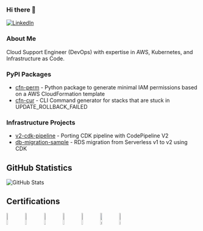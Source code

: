 ### Hi there 👋

<a href="https://www.linkedin.com/in/gosolo/" target="_blank">
  <img src="https://img.shields.io/badge/LinkedIn-Connect-blue" alt="LinkedIn">
</a>

### About Me

Cloud Support Engineer (DevOps) with expertise in AWS, Kubernetes, and Infrastructure as Code. 

### PyPI Packages
- [cfn-perm](https://pypi.org/project/cfn-perm/) - Python package to generate minimal IAM permissions based on a AWS CloudFormation template
- [cfn-cur](https://pypi.org/project/cfn-cur/) - CLI Command generator for stacks that are stuck in UPDATE_ROLLBACK_FAILED


### Infrastructure Projects
- [v2-cdk-pipeline](https://github.com/mrlikl/v2-cdk-pipeline) - Porting CDK pipeline with CodePipeline V2
- [db-migration-sample](https://github.com/mrlikl/db-migration-sample) - RDS migration from Serverless v1 to v2 using CDK


## GitHub Statistics

![GitHub Stats](https://github-readme-stats.vercel.app/api?username=mrlikl&show_icons=true&theme=default&hide_border=true)

## Certifications

<a href="https://www.credly.com/badges/44cc653d-c033-40dd-9e8e-e907f8547b68/public_url" title="AWS Certified Cloud Practitioner"><img src="https://images.credly.com/size/340x340/images/00634f82-b07f-4bbd-a6bb-53de397fc3a6/image.png" alt="AWS Certified Cloud Practitioner" width="9%" height="" /></a>
<a href="https://www.credly.com/badges/9a7d2898-fb0a-4af2-92d6-fa8cbc1dac08" title="AWS Certified AI Practitioner"><img src="https://images.credly.com/size/340x340/images/4d4693bb-530e-4bca-9327-de07f3aa2348/image.png" alt="AWS Certified AI Practitioner" width="9%" height="" /></a>
<a href="https://www.credly.com/badges/fae723d0-d151-4fb9-9c4b-a02c7eaa8ecd/public_url" title="AWS Certified Solutions Architect – Associate"><img src="https://images.credly.com/size/340x340/images/0e284c3f-5164-4b21-8660-0d84737941bc/image.png" alt="AWS Certified Solutions Architect – Associate" width="9%" height="" /></a>
<a href="https://www.credly.com/badges/7bcbd611-9adc-4412-bbcd-f10ac5ebbb6f/public_url" title="AWS Certified Solutions Architect – Professional"><img src="https://images.credly.com/size/340x340/images/2d84e428-9078-49b6-a804-13c15383d0de/image.png" alt="AWS Certified Solutions Architect – Professional" width="9%" height="" /></a>
<a href="https://www.credly.com/badges/77a7e731-10e5-42ad-b667-b963d2498e3c/public_url" title="AWS Certified DevOps Engineer – Professional"><img src="https://images.credly.com/images/bd31ef42-d460-493e-8503-39592aaf0458/image.png" alt="AWS Certified DevOps Engineer – Professional" width="9%" height="" /></a>
<a href="https://www.credly.com/badges/d93b77ab-220c-4048-8eba-fb6c56fca884/public_url" title="CloudFormation Subject Matter Expert"><img src="https://images.credly.com/images/1c465543-7926-48ef-8dd8-d88ca0a9debb/image.png" alt="CloudFormation Subject Matter Expert" width="9%" height="" /></a>
<a href="https://www.credly.com/badges/70903ffb-615b-4154-b3a1-f9572c0012c8/public_url" title="CKA: Certified Kubernetes Administrator"><img src="https://images.credly.com/size/340x340/images/8b8ed108-e77d-4396-ac59-2504583b9d54/cka_from_cncfsite__281_29.png" alt="CKA: Certified Kubernetes Administrator" width="9%" height="" /></a>
